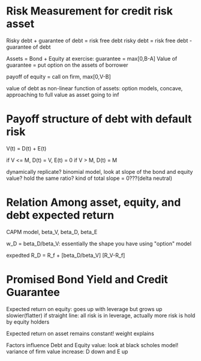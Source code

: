 # Risk Measurement for credit risk asset
Risky debt + guarantee of debt = risk free debt
risky debt = risk free debt - guarantee of debt

Assets = Bond + Equity
at exercise: guarantee = max[0,B-A]
Value of guarantee = put option on the assets of borrower

payoff of equity = call on firm, max[0,V-B]

value of debt as non-linear function of assets: option models, concave, approaching to full value as asset going to inf


# Payoff structure of debt with default risk
V(t) = D(t) + E(t)

if V <= M, D(t) = V, E(t) = 0
if V > M,  D(t) = M

dynamically replicate?
binomial model, look at slope of the bond and equity value? hold the same ratio?
kind of total slope = 0???(delta neutral)

# Relation Among asset, equity, and debt expected return
CAPM model, beta_V, beta_D, beta_E

w_D = beta_D/beta_V: essentially the shape you have using "option" model

expedted R_D = R_f + [beta_D/beta_V] [R_V-R_f]

# Promised Bond Yield and Credit Guarantee 

Expected return on equity: goes up with leverage but grows up slowier(flatter)
if straight line: all risk is in leverage, actually more risk is hold by equity holders

Expected return on asset remains constant! weight explains

Factors influence Debt and Equity value: look at black scholes model!
variance of firm value increase: D down and E up
